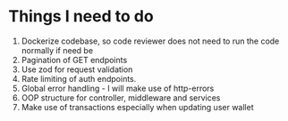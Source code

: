 # Things I need to do
1. Dockerize codebase, so code reviewer does not need to run the code normally if need be
2. Pagination of GET endpoints
3. Use zod for request validation
4. Rate limiting of auth endpoints.
5. Global error handling - I will make use of http-errors
6. OOP structure for controller, middleware and services
7. Make use of transactions especially when updating user wallet